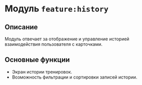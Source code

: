 # Модуль `feature:history`

## Описание
Модуль отвечает за отображение и управление историей взаимодействия пользователя с карточками.

## Основные функции
- Экран истории тренировок.
- Возможность фильтрации и сортировки записей истории.